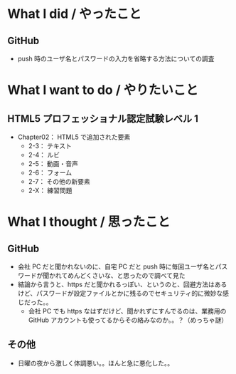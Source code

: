 # What I did / やったこと
## GitHub
- push 時のユーザ名とパスワードの入力を省略する方法についての調査

# What I want to do / やりたいこと
## HTML5 プロフェッショナル認定試験レベル 1
- Chapter02： HTML5 で追加された要素
    - 2-3： テキスト
    - 2-4： ルビ
    - 2-5： 動画・音声
    - 2-6： フォーム
    - 2-7： その他の新要素
    - 2-X： 練習問題

# What I thought / 思ったこと
## GitHub
- 会社 PC だと聞かれないのに、自宅 PC だと push 時に毎回ユーザ名とパスワードが聞かれてめんどくさいな、と思ったので調べて見た
- 結論から言うと、https だと聞かれるっぽい、というのと、回避方法はあるけど、パスワードが設定ファイルとかに残るのでセキュリティ的に微妙な感じだった。。
    - 会社 PC でも https なはずだけど、聞かれずにすんでるのは、業務用の GitHub アカウントも使ってるからその絡みなのか。。？（めっちゃ謎）

## その他
- 日曜の夜から激しく体調悪い。。ほんと急に悪化した。。
